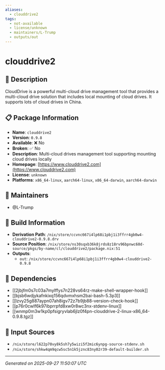 ```yaml
---
aliases:
  - clouddrive2
tags:
  - not-available
  - license/unknown
  - maintainers/L-Trump
  - outputs/out
---
```


# clouddrive2

## 📝 Description

CloudDrive is a powerful multi-cloud drive management tool that provides a multi-cloud
drive solution that includes local mounting of cloud drives. It supports lots of cloud
drives in China.


## 📋 Package Information

- **Name**: `clouddrive2`
- **Version**: `0.9.8`
- **Available**: ❌ No
- **Broken**: ✅ No
- **Description**: Multi-cloud drives management tool supporting mounting cloud drives locally
- **Homepage**: [https://www.clouddrive2.com](https://www.clouddrive2.com)
- **License**: `unknown`
- **Platforms**: `x86_64-linux`, `aarch64-linux`, `x86_64-darwin`, `aarch64-darwin`
## 👥 Maintainers

- @L-Trump


## 🔧 Build Information

- **Derivation Path**: `/nix/store/ccvnc667i4lp68i1pbj1i3ffrr4gb0w4-clouddrive2-0.9.8.drv`
- **Source Position**: `/nix/store/ns30sqxb36k8jrds8z18rv96bpnwc60d-source/pkgs/by-name/cl/clouddrive2/package.nix:51`
- **Outputs**:
  - `out`:  `/nix/store/ccvnc667i4lp68i1pbj1i3ffrr4gb0w4-clouddrive2-0.9.8`

## 🔗 Dependencies

- [[2jbjfm0s7c03a7mylffys7n228vs64rz-make-shell-wrapper-hook]]
- [[bjsb6wdjykafnkixq156qdvmxhsm2bai-bash-5.3p3]]
- [[lzvy25g887aypn07ah8igv72z7b9jb88-version-check-hook]]
- [[p76r0cwlf6k97ibprrpfd8xw0r8wc3nx-stdenv-linux]]
- [[wnmp0m3w1kp0pfsigryvlab6jlz0f4pn-clouddrive-2-linux-x86_64-0.9.8.tgz]]

## 📁 Input Sources

- `/nix/store/l622p70vy8k5sh7y5wizi5f2mic6ynpg-source-stdenv.sh`
- `/nix/store/shkw4qm9qcw5sc5n1k5jznc83ny02r39-default-builder.sh`

---
*Generated on 2025-09-27 11:50:07 UTC*

